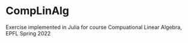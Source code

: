 # CompLinAlg
Exercise implemented in Julia for course Compuational Linear Algebra, EPFL Spring 2022
